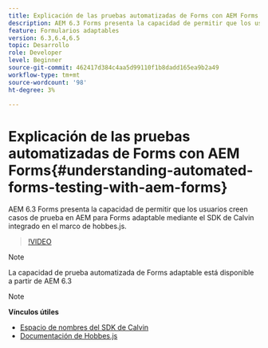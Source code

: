 ```yaml
---
title: Explicación de las pruebas automatizadas de Forms con AEM Forms
description: AEM 6.3 Forms presenta la capacidad de permitir que los usuarios creen casos de prueba en AEM para Forms adaptable mediante el SDK de Calvin integrado en el marco de hobbes.js
feature: Formularios adaptables
version: 6.3,6.4,6.5
topic: Desarrollo
role: Developer
level: Beginner
source-git-commit: 462417d384c4aa5d99110f1b8dadd165ea9b2a49
workflow-type: tm+mt
source-wordcount: '98'
ht-degree: 3%

---
```



# Explicación de las pruebas automatizadas de Forms con AEM Forms{#understanding-automated-forms-testing-with-aem-forms}

AEM 6.3 Forms presenta la capacidad de permitir que los usuarios creen casos de prueba en AEM para Forms adaptable mediante el SDK de Calvin integrado en el marco de hobbes.js.

>[!VIDEO](https://video.tv.adobe.com/v/19700/)

>[!NOTE]
>
>La capacidad de prueba automatizada de Forms adaptable está disponible a partir de AEM 6.3

>[!NOTE]
>
>**Vínculos útiles**
>
>* [Espacio de nombres del SDK de Calvin](https://helpx.adobe.com/aem-forms/6-3/calvin-sdk-javascript-api/calvin.html)
>* [Documentación de Hobbes.js](https://experienceleague.adobe.com/docs/experience-manager-release-information/aem-release-updates/previous-updates/aem-previous-versions.html)

